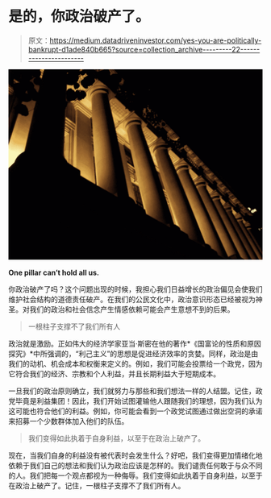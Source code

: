 # 是的，你政治破产了。

> 原文：<https://medium.datadriveninvestor.com/yes-you-are-politically-bankrupt-d1ade840b665?source=collection_archive---------22----------------------->

![](img/85eb3d8014a586b37eae11024ce74395.png)

**One pillar can’t hold all us.**

你政治破产了吗？这个问题出现的时候，我担心我们日益增长的政治偏见会使我们维护社会结构的道德责任破产。在我们的公民文化中，政治意识形态已经被视为神圣。对我们的政治和社会信念产生情感依赖可能会产生意想不到的后果。

> 一根柱子支撑不了我们所有人

政治就是激励。正如伟大的经济学家亚当·斯密在他的著作*《国富论的性质和原因探究》*中所强调的，“利己主义”的思想是促进经济效率的贪婪。同样，政治是由我们的动机、机会成本和权衡来定义的。例如，我们可能会投票给一个政党，因为它符合我们的经济、宗教和个人利益，并且长期利益大于短期成本。

一旦我们的政治原则确立，我们就努力与那些和我们想法一样的人结盟。记住，政党毕竟是利益集团！因此，我们开始试图灌输他人跟随我们的理想，因为我们认为这可能也符合他们的利益。例如，你可能会看到一个政党试图通过做出空洞的承诺来招募一个少数群体加入他们的队伍。

> 我们变得如此执着于自身利益，以至于在政治上破产了。

现在，当我们自身的利益没有被代表时会发生什么？好吧，我们变得更加情绪化地依赖于我们自己的想法和我们认为政治应该是怎样的。我们谴责任何敢于与众不同的人。我们把每一个观点都视为一种侮辱。我们变得如此执着于自身利益，以至于在政治上破产了。记住，一根柱子支撑不了我们所有人。